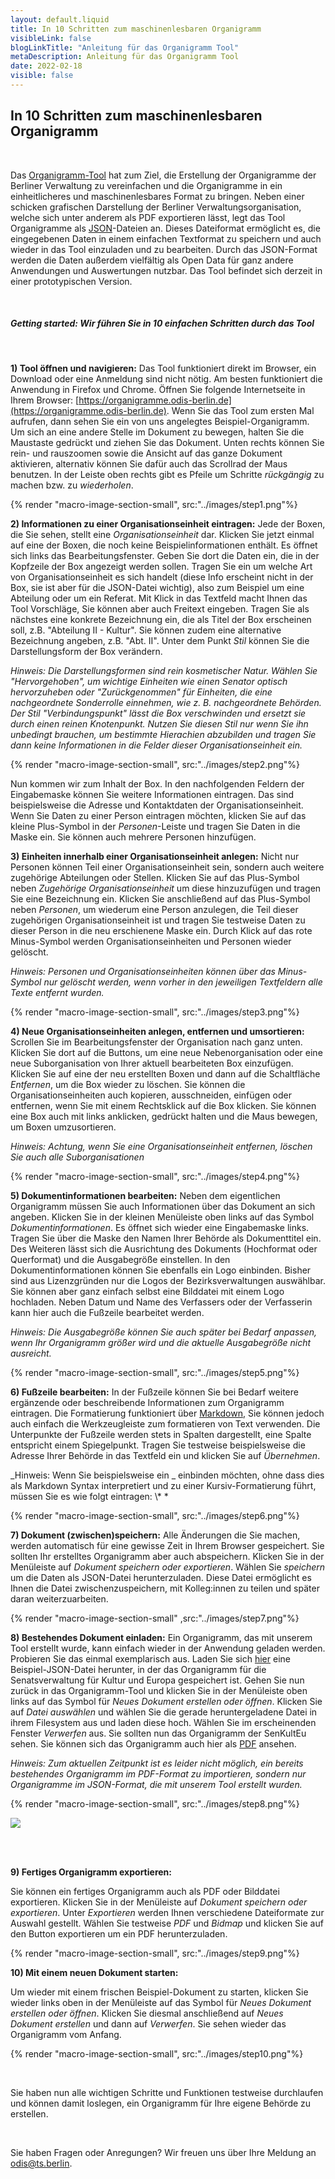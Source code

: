 ```yaml
---
layout: default.liquid
title: In 10 Schritten zum maschinenlesbaren Organigramm
visibleLink: false
blogLinkTitle: "Anleitung für das Organigramm Tool"
metaDescription: Anleitung für das Organigramm Tool
date: 2022-02-18
visible: false
---
```


## In 10 Schritten zum maschinenlesbaren Organigramm

<br/>

Das [Organigramm-Tool](https://organigramme.odis-berlin.de) hat zum Ziel, die Erstellung der Organigramme der Berliner Verwaltung zu vereinfachen und die Organigramme in ein einheitlicheres und maschinenlesbares Format zu bringen. Neben einer schicken grafischen Darstellung der Berliner Verwaltungsorganisation, welche sich unter anderem als PDF exportieren lässt, legt das Tool Organigramme als [JSON](https://berlinonline.github.io/open-data-handbuch/#formatwahl)-Dateien an. Dieses Dateiformat ermöglicht es, die eingegebenen Daten in einem einfachen Textformat zu speichern und auch wieder in das Tool einzuladen und zu bearbeiten. Durch das JSON-Format werden die Daten außerdem vielfältig als Open Data für ganz andere Anwendungen und Auswertungen nutzbar. Das Tool befindet sich derzeit in einer prototypischen Version.

<br/>

##### Getting started: Wir führen Sie in 10 einfachen Schritten durch das Tool

<br/>

**1) Tool öffnen und navigieren:** Das Tool funktioniert direkt im Browser, ein Download oder eine Anmeldung sind nicht nötig. Am besten funktioniert die Anwendung in Firefox und Chrome. Öffnen Sie folgende Internetseite in Ihrem Browser: [https://organigramme.odis-berlin.de](https://organigramme.odis-berlin.de). Wenn Sie das Tool zum ersten Mal aufrufen, dann sehen Sie ein von uns angelegtes Beispiel-Organigramm. Um sich an eine andere Stelle im Dokument zu bewegen, halten Sie die Maustaste gedrückt und ziehen Sie das Dokument. Unten rechts können Sie rein- und rauszoomen sowie die Ansicht auf das ganze Dokument aktivieren, alternativ können Sie dafür auch das Scrollrad der Maus benutzen. In der Leiste oben rechts gibt es Pfeile um Schritte _rückgängig_ zu machen bzw. zu _wiederholen_.

{% render "macro-image-section-small", src:"../images/step1.png"%}

**2) Informationen zu einer Organisationseinheit eintragen:** Jede der Boxen, die Sie sehen, stellt eine _Organisationseinheit_ dar. Klicken Sie jetzt einmal auf eine der Boxen, die noch keine Beispielinformationen enthält. Es öffnet sich links das Bearbeitungsfenster. Geben Sie dort die Daten ein, die in der Kopfzeile der Box angezeigt werden sollen. Tragen Sie ein um welche Art von Organisationseinheit es sich handelt (diese Info erscheint nicht in der Box, sie ist aber für die JSON-Datei wichtig), also zum Beispiel um eine Abteilung oder um ein Referat. Mit Klick in das Textfeld macht Ihnen das Tool Vorschläge, Sie können aber auch Freitext eingeben. Tragen Sie als nächstes eine konkrete Bezeichnung ein, die als Titel der Box erscheinen soll, z.B. "Abteilung II - Kultur". Sie können zudem eine alternative Bezeichnung angeben, z.B. "Abt. II". Unter dem Punkt _Stil_ können Sie die Darstellungsform der Box verändern.

_Hinweis: Die Darstellungsformen sind rein kosmetischer Natur. Wählen Sie "Hervorgehoben", um wichtige Einheiten wie einen Senator optisch hervorzuheben oder "Zurückgenommen" für Einheiten, die eine nachgeordnete Sonderrolle einnehmen, wie z. B. nachgeordnete Behörden. Der Stil "Verbindungspunkt" lässt die Box verschwinden und ersetzt sie durch einen reinen Knotenpunkt. Nutzen Sie diesen Stil nur wenn Sie ihn unbedingt brauchen, um bestimmte Hierachien abzubilden und tragen Sie dann keine Informationen in die Felder dieser Organisationseinheit ein._

{% render "macro-image-section-small", src:"../images/step2.png"%}

Nun kommen wir zum Inhalt der Box. In den nachfolgenden Feldern der Eingabemaske können Sie weitere Informationen eintragen. Das sind beispielsweise die Adresse und Kontaktdaten der Organisationseinheit. Wenn Sie Daten zu einer Person eintragen möchten, klicken Sie auf das kleine Plus-Symbol in der _Personen_-Leiste und tragen Sie Daten in die Maske ein. Sie können auch mehrere Personen hinzufügen.

**3) Einheiten innerhalb einer Organisationseinheit anlegen:** Nicht nur Personen können Teil einer Organisationseinheit sein, sondern auch weitere zugehörige Abteilungen oder Stellen. Klicken Sie auf das Plus-Symbol neben _Zugehörige Organisationseinheit_ um diese hinzuzufügen und tragen Sie eine Bezeichnung ein. Klicken Sie anschließend auf das Plus-Symbol neben _Personen_, um wiederum eine Person anzulegen, die Teil dieser zugehörigen Organisationseinheit ist und tragen Sie testweise Daten zu dieser Person in die neu erschienene Maske ein. Durch Klick auf das rote Minus-Symbol werden Organisationseinheiten und Personen wieder gelöscht.

_Hinweis: Personen und Organisationseinheiten können über das Minus-Symbol nur gelöscht werden, wenn vorher in den jeweiligen Textfeldern alle Texte entfernt wurden._

{% render "macro-image-section-small", src:"../images/step3.png"%}

**4) Neue Organisationseinheiten anlegen, entfernen und umsortieren:** Scrollen Sie im Bearbeitungsfenster der Organisation nach ganz unten. Klicken Sie dort auf die Buttons, um eine neue Nebenorganisation oder eine neue Suborganisation von Ihrer aktuell bearbeiteten Box einzufügen. Klicken Sie auf eine der neu erstellten Boxen und dann auf die Schaltfläche _Entfernen_, um die Box wieder zu löschen. Sie können die Organisationseinheiten auch kopieren, ausschneiden, einfügen oder entfernen, wenn Sie mit einem Rechtsklick auf die Box klicken. Sie können eine Box auch mit links anklicken, gedrückt halten und die Maus bewegen, um Boxen umzusortieren.

_Hinweis: Achtung, wenn Sie eine Organisationseinheit entfernen, löschen Sie auch alle Suborganisationen_

{% render "macro-image-section-small", src:"../images/step4.png"%}

**5) Dokumentinformationen bearbeiten:** Neben dem eigentlichen Organigramm müssen Sie auch Informationen über das Dokument an sich angeben. Klicken Sie in der kleinen Menüleiste oben links auf das Symbol _Dokumentinformationen_. Es öffnet sich wieder eine Eingabemaske links. Tragen Sie über die Maske den Namen Ihrer Behörde als Dokumenttitel ein. Des Weiteren lässt sich die Ausrichtung des Dokuments (Hochformat oder Querformat) und die Ausgabegröße einstellen. In den Dokumentinformationen können Sie ebenfalls ein Logo einbinden. Bisher sind aus Lizenzgründen nur die Logos der Bezirksverwaltungen auswählbar. Sie können aber ganz einfach selbst eine Bilddatei mit einem Logo hochladen. Neben Datum und Name des Verfassers oder der Verfasserin kann hier auch die Fußzeile bearbeitet werden.

_Hinweis: Die Ausgabegröße können Sie auch später bei Bedarf anpassen, wenn Ihr Organigramm größer wird und die aktuelle Ausgabegröße nicht ausreicht._

{% render "macro-image-section-small", src:"../images/step5.png"%}

**6) Fußzeile bearbeiten:** In der Fußzeile können Sie bei Bedarf weitere ergänzende oder beschreibende Informationen zum Organigramm eintragen. Die Formatierung funktioniert über [Markdown](https://www.heise.de/mac-and-i/downloads/65/1/1/6/7/1/0/3/Markdown-CheatSheet-Deutsch.pdf), Sie können jedoch auch einfach die Werkzeugleiste zum formatieren von Text verwenden. Die Unterpunkte der Fußzeile werden stets in Spalten dargestellt, eine Spalte entspricht einem Spiegelpunkt. Tragen Sie testweise beispielsweise die Adresse Ihrer Behörde in das Textfeld ein und klicken Sie auf _Übernehmen_.

_Hinweis: Wenn Sie beispielsweise ein _ einbinden möchten, ohne dass dies als Markdown Syntax interpretiert und zu einer Kursiv-Formatierung führt, müssen Sie es wie folgt eintragen: \\\* \*

{% render "macro-image-section-small", src:"../images/step6.png"%}

**7) Dokument (zwischen)speichern:** Alle Änderungen die Sie machen, werden automatisch für eine gewisse Zeit in Ihrem Browser gespeichert. Sie sollten Ihr erstelltes Organigramm aber auch abspeichern. Klicken Sie in der Menüleiste auf _Dokument speichern oder exportieren_. Wählen Sie _speichern_ um die Daten als JSON-Datei herunterzuladen. Diese Datei ermöglicht es Ihnen die Datei zwischenzuspeichern, mit Kolleg:innen zu teilen und später daran weiterzuarbeiten.

{% render "macro-image-section-small" ,src:"../images/step7.png"%}

**8) Bestehendes Dokument einladen:** Ein Organigramm, das mit unserem Tool erstellt wurde, kann einfach wieder in der Anwendung geladen werden. Probieren Sie das einmal exemplarisch aus. Laden Sie sich <a href="../data/senkult_organigramm.json" download="senkult_organigramm.json">hier</a> eine Beispiel-JSON-Datei herunter, in der das Organigramm für die Senatsverwaltung für Kultur und Europa gespeichert ist.
Gehen Sie nun zurück in das Organigramm-Tool und klicken Sie in der Menüleiste oben links auf das Symbol für _Neues Dokument erstellen oder öffnen_. Klicken Sie auf _Datei auswählen_ und wählen Sie die gerade heruntergeladene Datei in ihrem Filesystem aus und laden diese hoch. Wählen Sie im erscheinenden Fenster _Verwerfen_ aus. Sie sollten nun das Organigramm der SenKultEu sehen. Sie können sich das Organigramm auch hier als [PDF](../data/senkult_organigramm.pdf) ansehen.

_Hinweis: Zum aktuellen Zeitpunkt ist es leider nicht möglich, ein bereits bestehendes Organigramm im PDF-Format zu importieren, sondern nur Organigramme im JSON-Format, die mit unserem Tool erstellt wurden._

{% render "macro-image-section-small", src:"../images/step8.png"%}

<div class="project-image small">
<a href="data/senkult_organigramm.pdf">
<img class="img-fluid" src="../images/step8_2.png">
</a>
</div>

<br><br>

**9) Fertiges Organigramm exportieren:**

Sie können ein fertiges Organigramm auch als PDF oder Bilddatei exportieren. Klicken Sie in der Menüleiste auf _Dokument speichern oder exportieren_.
Unter _Exportieren_ werden Ihnen verschiedene Dateiformate zur Auswahl gestellt. Wählen Sie testweise _PDF_ und _Bidmap_ und klicken Sie auf den Button exportieren um ein PDF herunterzuladen.

<!-- tbd nochmal prüfen welche Formate es letztendlich zum Export gibt -->

{% render "macro-image-section-small", src:"../images/step9.png"%}

**10) Mit einem neuen Dokument starten:**

Um wieder mit einem frischen Beispiel-Dokument zu starten, klicken Sie wieder links oben in der Menüleiste auf das Symbol für _Neues Dokument erstellen oder öffnen_. Klicken Sie diesmal anschließend auf _Neues Dokument erstellen_ und dann auf _Verwerfen_. Sie sehen wieder das Organigramm vom Anfang.

{% render "macro-image-section-small", src:"../images/step10.png"%}

<br>

Sie haben nun alle wichtigen Schritte und Funktionen testweise durchlaufen und können damit loslegen, ein Organigramm für Ihre eigene Behörde zu erstellen.

<br>

Sie haben Fragen oder Anregungen? Wir freuen uns über Ihre Meldung an <a href="mailto:odis@ts.berlin">odis@ts.berlin</a>.

<!-- **Die maschinenlesbare JSON-Datei sollten Sie als Open Data im Open Data Portal Berlin zur Verfügung stellen.** Eine automatische Anbindung ist zum aktuellen Zeitpunkt leider noch nicht integriert. Kommen Sie bei Fragen zur Veröffentlichung als Open Data gerne auf [uns](mailto:odis@ts.berlin) und [die Open Data Beauftragte oder den Open Data Beauftragten Ihrer Verwaltung](https://www.berlin.de/sen/wirtschaft/digitalisierung/open-data/open-data-beauftragte/) zu. -->
